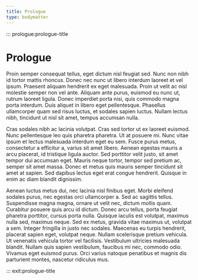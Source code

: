 ```yaml
---
title: Prologue
type: bodymatter
---
```


::: prologue:prologue-title

# Prologue

Proin semper consequat tellus, eget dictum nisl feugiat sed. Nunc non nibh id tortor mattis rhoncus. Donec nec nunc ut libero interdum laoreet et vel ipsum. Praesent aliquam hendrerit ex eget malesuada. Proin ut velit ac nisl molestie semper non vel ante. Aliquam ante purus, euismod eu nunc ut, rutrum laoreet ligula. Donec imperdiet porta nisi, quis commodo magna porta interdum. Duis aliquet in libero eget pellentesque. Phasellus ullamcorper quam sed risus luctus, et sodales sapien luctus. Nullam lectus nibh, tincidunt ut nisl sit amet, tempus accumsan nulla.

Cras sodales nibh ac lacinia volutpat. Cras sed tortor ut ex laoreet euismod. Nunc pellentesque leo quis pharetra pharetra. Ut at posuere mi. Nunc vitae ipsum et lectus malesuada interdum eget eu sem. Fusce purus metus, consectetur a efficitur a, varius sit amet libero. Aenean egestas mauris a arcu placerat, id tristique ligula auctor. Sed porttitor velit justo, sit amet tempor dui accumsan eget. Mauris neque tortor, tempor sed pretium ac, semper sit amet massa. Donec et metus quis mauris semper tincidunt sit amet at sapien. Sed dapibus lectus eget erat congue hendrerit. Quisque in enim ac diam blandit dignissim.

Aenean luctus metus dui, nec lacinia nisl finibus eget. Morbi eleifend sodales purus, nec egestas orci ullamcorper a. Sed ac sagittis tellus. Suspendisse magna magna, ornare ut velit nec, dictum mollis quam. Curabitur posuere quis arcu id dictum. Donec arcu tellus, porta feugiat pharetra porttitor, cursus porta nulla. Quisque iaculis est volutpat, maximus nulla sed, maximus neque. Sed ex metus, gravida vitae maximus ut, volutpat a sem. Integer fringilla in justo nec sodales. Maecenas eu turpis hendrerit, placerat sapien eget, volutpat neque. Nullam scelerisque pretium vehicula. Ut venenatis vehicula tortor vel facilisis. Vestibulum ultricies malesuada blandit. Nullam quis sapien vestibulum, faucibus mi nec, commodo odio. Vivamus eget euismod purus. Orci varius natoque penatibus et magnis dis parturient montes, nascetur ridiculus mus.

::: exit:prologue-title